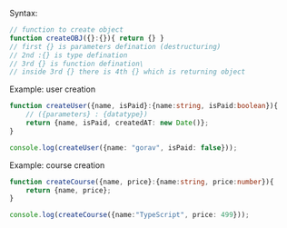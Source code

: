 Syntax:  
```typescript
// function to create object
function createOBJ({}:{}){ return {} }
// first {} is parameters defination (destructuring)
// 2nd :{} is type defination
// 3rd {} is function defination\
// inside 3rd {} there is 4th {} which is returning object
```  
Example:  user creation  
```typescript
function createUser({name, isPaid}:{name:string, isPaid:boolean}){
    // ({parameters} : {datatype})
    return {name, isPaid, createdAT: new Date()};
}

console.log(createUser({name: "gorav", isPaid: false}));
```  

Example:  course creation
```typescript
function createCourse({name, price}:{name:string, price:number}){
    return {name, price};
}

console.log(createCourse({name:"TypeScript", price: 499}));
```  
